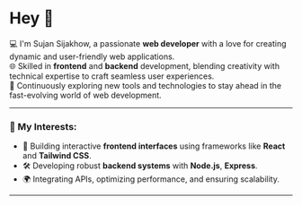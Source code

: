 # Hey 👋

💻 I'm Sujan Sijakhow, a passionate **web developer** with a love for creating dynamic and user-friendly web applications.  
🌐 Skilled in **frontend** and **backend** development, blending creativity with technical expertise to craft seamless user experiences.  
🚀 Continuously exploring new tools and technologies to stay ahead in the fast-evolving world of web development.  

---

### 🌟 My Interests:
- 🎨 Building interactive **frontend interfaces** using frameworks like **React** and **Tailwind CSS**.
- 🛠️ Developing robust **backend systems** with **Node.js**, **Express**.
- 🌍 Integrating APIs, optimizing performance, and ensuring scalability.

---
